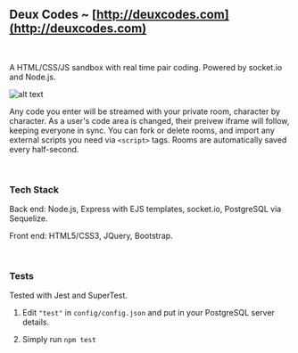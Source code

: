 ## Deux Codes ~ [http://deuxcodes.com](http://deuxcodes.com)

<br>

A HTML/CSS/JS sandbox with real time pair coding. Powered by socket.io and Node.js.

![alt text](https://github.com/healeycodes/deux-codes/blob/master/public/img/js.png "Image of a room on Deux Codes")

Any code you enter will be streamed with your private room, character by character. As a user's code area is changed, their preivew iframe will follow, keeping everyone in sync. You can fork or delete rooms, and import any external scripts you need via `<script>` tags. Rooms are automatically saved every half-second.

<br>

### Tech Stack

Back end: Node.js, Express with EJS templates, socket.io, PostgreSQL via Sequelize.

Front end: HTML5/CSS3, JQuery, Bootstrap.

<br>

### Tests

Tested with Jest and SuperTest.


1. Edit `"test"` in `config/config.json` and put in your PostgreSQL server details.

2. Simply run `npm test`
